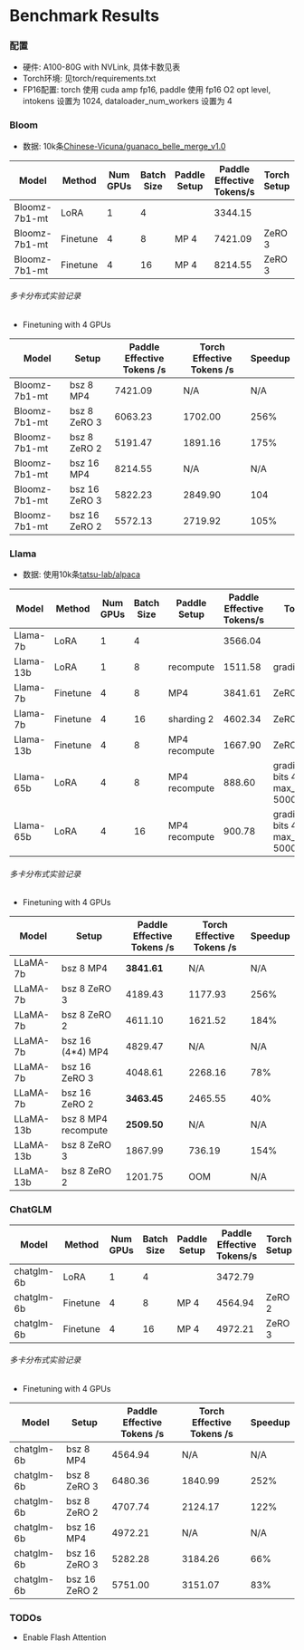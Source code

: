 # Benchmark Results

### 配置

- 硬件: A100-80G with NVLink, 具体卡数见表
- Torch环境: 见torch/requirements.txt
- FP16配置: torch 使用 cuda amp fp16, paddle 使用 fp16 O2 opt level, intokens 设置为 1024, dataloader_num_workers 设置为 4

### Bloom

- 数据: 10k条[Chinese-Vicuna/guanaco_belle_merge_v1.0](https://huggingface.co/datasets/Chinese-Vicuna/guanaco_belle_merge_v1.0)

| Model         | Method   | Num GPUs | Batch Size | Paddle Setup | Paddle Effective Tokens/s | Torch Setup | Torch Effective Tokens/s | **Speedup** |
|---------------|----------|----------|------------|--------------|---------------------------|-------------|--------------------------|---------|
| Bloomz-7b1-mt | LoRA     | 1        | 4          |              | 3344.15                   |             | 1980.32                  | **69%**    |
| Bloomz-7b1-mt | Finetune | 4        | 8          | MP 4         | 7421.09                   | ZeRO 3      | 1702.00                  | **336%**    |
| Bloomz-7b1-mt | Finetune | 4        | 16         | MP 4         | 8214.55                   | ZeRO 3      | 2849.90                  | **188%**     |

###### 多卡分布式实验记录

- Finetuning with 4 GPUs

| Model          | Setup           | Paddle Effective Tokens /s | Torch Effective Tokens /s  |  Speedup  |
|----------------|-----------------|----------------------------|----------------------------|-----------|
| Bloomz-7b1-mt  | bsz 8 MP4       |       7421.09              |         N/A                |   N/A     |
| Bloomz-7b1-mt  | bsz 8 ZeRO 3    |       6063.23              |     1702.00                |   256%    |
| Bloomz-7b1-mt  | bsz 8 ZeRO 2    |      5191.47               |     1891.16                |   175%    |
| Bloomz-7b1-mt  | bsz 16 MP4      |      8214.55               |         N/A                |   N/A     |
| Bloomz-7b1-mt  | bsz 16 ZeRO 3   |      5822.23               |      2849.90               |   104     |
| Bloomz-7b1-mt  | bsz 16 ZeRO 2   |    5572.13                 |     2719.92                |   105%    |


### Llama

- 数据: 使用10k条[tatsu-lab/alpaca](https://huggingface.co/datasets/tatsu-lab/alpaca)

| Model     | Method   | Num GPUs | Batch Size  | Paddle Setup | Paddle Effective Tokens/s | Torch Setup | Torch Effective Tokens/s | Speedup |
|-----------|----------|----------|-------------|--------------|---------------------------|-------------|--------------------------|---------|
| Llama-7b  | LoRA     | 1        | 4           |              |  3566.04                  |             | 1895.90                  |  **88%**  |
| Llama-13b | LoRA     | 1        | 8           | recompute    |  1511.58                  | gradient ckpt |    768.26              |  **97%**  |
| Llama-7b  | Finetune | 4        | 8           | MP4          |  3841.61                  | ZeRO 2      | 1621.52                  |  **124%**  |
| Llama-7b  | Finetune | 4        | 16          | sharding 2   |  4602.34                  | ZeRO 2      | 2465.55                  |  **127%**  |
| Llama-13b | Finetune | 4        | 8           | MP4 recompute|  1667.90                  | ZeRO 3      | 736.19                   |  **124%**  |
| Llama-65b | LoRA     | 4        | 8           | MP4 recompute|  888.60                   | gradient ckpt, bits 4, max_memory_MB 50000, qlora        | 327.75          |  **171%** |
| Llama-65b | LoRA     | 4        | 16          | MP4 recompute|  900.78                   | gradient ckpt, bits 4, max_memory_MB 50000, qlora        | 405.90          |  **122%** |


###### 多卡分布式实验记录

- Finetuning with 4 GPUs

| Model     | Setup         | Paddle Effective Tokens /s | Torch Effective Tokens /s  |  Speedup  |
|-----------|---------------|----------------------------|----------------------------|-----------|
| LLaMA-7b  | bsz 8 MP4     | **3841.61**                |  N/A                       | N/A       |
| LLaMA-7b  | bsz 8 ZeRO 3  | 4189.43                    |  1177.93                   | 256%       |
| LLaMA-7b  | bsz 8 ZeRO 2  | 4611.10                    |  1621.52                   | 184%       |
| LLaMA-7b  | bsz 16 (4*4) MP4 | 4829.47                 |  N/A                       | N/A       |
| LLaMA-7b  | bsz 16 ZeRO 3 | 4048.61                    |  2268.16                   | 78%       |
| LLaMA-7b  | bsz 16 ZeRO 2 | **3463.45**                |  2465.55                   | 40%       |
| LLaMA-13b | bsz 8 MP4 recompute |  **2509.50**         |  N/A                       | N/A       |
| LLaMA-13b | bsz 8 ZeRO 3  | 1867.99                    |  736.19                    | 154%        |
| LLaMA-13b | bsz 8 ZeRO 2  | 1201.75                    |  OOM                       | N/A       |


### ChatGLM

| Model         | Method   | Num GPUs | Batch Size | Paddle Setup | Paddle Effective Tokens/s | Torch Setup | Torch Effective Tokens/s | Speedup |
|---------------|----------|----------|------------|--------------|---------------------------|-------------|--------------------------|---------|
| chatglm-6b    | LoRA     | 1        | 4          |              |        3472.79            |             |       1866.48            | **86%**    |
| chatglm-6b    | Finetune | 4        | 8          |   MP 4       |        4564.94            |   ZeRO 2    |       2124.17            | **115%**    |
| chatglm-6b    | Finetune | 4        | 16         |   MP 4       |        4972.21            |   ZeRO 3    |       3191.35            | **56%**    |


###### 多卡分布式实验记录

- Finetuning with 4 GPUs

| Model     | Setup           | Paddle Effective Tokens /s | Torch Effective Tokens /s  |  Speedup  |
|-----------|-----------------|----------------------------|----------------------------|-----------|
| chatglm-6b  | bsz 8 MP4     |  4564.94                   |         N/A                |   N/A     |
| chatglm-6b  | bsz 8 ZeRO 3  |    6480.36                 |         1840.99            |   252%    |
| chatglm-6b  | bsz 8 ZeRO 2  |    4707.74                 |         2124.17            |   122%     |
| chatglm-6b  | bsz 16 MP4    |    4972.21                 |         N/A                |   N/A     |
| chatglm-6b  | bsz 16 ZeRO 3 |    5282.28                 |         3184.26            |   66%     |
| chatglm-6b  | bsz 16 ZeRO 2 |    5751.00                 |         3151.07            |   83%     |

### TODOs

- Enable Flash Attention
